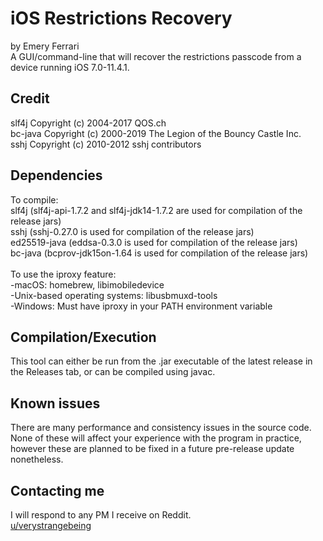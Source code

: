 # iOS Restrictions Recovery

by Emery Ferrari<br/>
A GUI/command-line that will recover the restrictions passcode from a device running iOS 7.0-11.4.1.

## Credit

slf4j Copyright (c) 2004-2017 QOS.ch<br/>
bc-java Copyright (c) 2000-2019 The Legion of the Bouncy Castle Inc.<br/>
sshj Copyright (c) 2010-2012 sshj contributors

## Dependencies

To compile:<br/>
slf4j (slf4j-api-1.7.2 and slf4j-jdk14-1.7.2 are used for compilation of the release jars)<br/>
sshj (sshj-0.27.0 is used for compilation of the release jars)<br/>
ed25519-java (eddsa-0.3.0 is used for compilation of the release jars)<br/>
bc-java (bcprov-jdk15on-1.64 is used for compilation of the release jars)<br/><br/>
To use the iproxy feature:<br/>
    -macOS: homebrew, libimobiledevice<br/>
    -Unix-based operating systems: libusbmuxd-tools<br/>
    -Windows: Must have iproxy in your PATH environment variable

## Compilation/Execution

This tool can either be run from the .jar executable of the latest release in the Releases tab, or can be compiled using javac.

## Known issues

There are many performance and consistency issues in the source code. None of these will affect your experience with the program in practice, however these are planned to be fixed in a future pre-release update nonetheless.

## Contacting me

I will respond to any PM I receive on Reddit.<br/>
[u/verystrangebeing](https://reddit.com/user/verystrangebeing/)